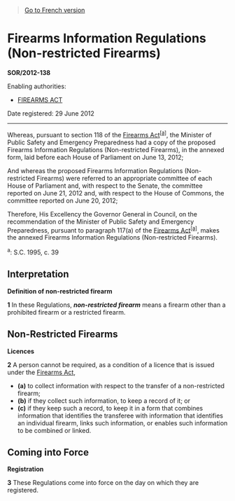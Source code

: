 > [Go to French version](/fr/Règlements/Décrets,%20ordonnances%20et%20règlements%20statutaires/2012/138.md)

# Firearms Information Regulations (Non-restricted Firearms)

**SOR/2012-138**

Enabling authorities: 
- [FIREARMS ACT](/en/Acts/Statutes%20of%20Canada/1995/c.%2039.md)

Date registered: 29 June 2012

----------

Whereas, pursuant to section 118 of the [Firearms Act](/en/Acts/Statutes%20of%20Canada/1995/c.%2039.md)<sup><a href='#fn_a'>[a]</a></sup>, the Minister of Public Safety and Emergency Preparedness had a copy of the proposed Firearms Information Regulations (Non-restricted Firearms), in the annexed form, laid before each House of Parliament on June 13, 2012;

And whereas the proposed Firearms Information Regulations (Non-restricted Firearms) were referred to an appropriate committee of each House of Parliament and, with respect to the Senate, the committee reported on June 21, 2012 and, with respect to the House of Commons, the committee reported on June 20, 2012;

Therefore, His Excellency the Governor General in Council, on the recommendation of the Minister of Public Safety and Emergency Preparedness, pursuant to paragraph 117(a) of the [Firearms Act](/en/Acts/Statutes%20of%20Canada/1995/c.%2039.md)<sup><a href='#fn_a'>[a]</a></sup>, makes the annexed Firearms Information Regulations (Non-restricted Firearms).



<a name='fn_a'><sup>a</sup></a>: S.C. 1995, c. 39<br />


## Interpretation



**Definition of non-restricted firearm**

**1** In these Regulations, ***non-restricted firearm*** means a firearm other than a prohibited firearm or a restricted firearm.




## Non-Restricted Firearms



**Licences**

**2** A person cannot be required, as a condition of a licence that is issued under the [Firearms Act](/en/Acts/Statutes%20of%20Canada/1995/c.%2039.md),
- **(a)** to collect information with respect to the transfer of a non-restricted firearm;
- **(b)** if they collect such information, to keep a record of it; or
- **(c)** if they keep such a record, to keep it in a form that combines information that identifies the transferee with information that identifies an individual firearm, links such information, or enables such information to be combined or linked.




## Coming into Force



**Registration**

**3** These Regulations come into force on the day on which they are registered.


